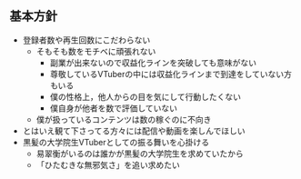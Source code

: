 ## 基本方針

- 登録者数や再生回数にこだわらない
  - そもそも数をモチベに頑張れない
    - 副業が出来ないので収益化ラインを突破しても意味がない
    - 尊敬しているVTuberの中には収益化ラインまで到達をしていない方もいる
    - 僕の性格上，他人からの目を気にして行動したくない
    - 僕自身が他者を数で評価していない
  - 僕が扱っているコンテンツは数の稼ぐのに不向き
- とはいえ観て下さってる方々には配信や動画を楽しんでほしい
- 黒髪の大学院生VTuberとしての振る舞いを心掛ける
  -  易翠衡がいるのは誰かが黒髪の大学院生を求めていたから
  - 「ひたむきな無邪気さ」を追い求めたい

